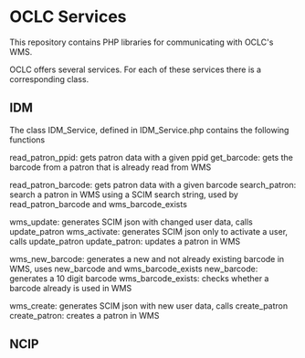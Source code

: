 # OCLC Services

This repository contains PHP libraries for communicating with OCLC's WMS.

OCLC offers several services. For each of these services there is a corresponding class.

## IDM 

The class IDM_Service, defined in IDM_Service.php contains the following functions 

read_patron_ppid: gets patron data with a given ppid
get_barcode: gets the barcode from a patron that is already read from WMS

read_patron_barcode: gets patron data with a given barcode
search_patron: search a patron in WMS using a SCIM search string, used by read_patron_barcode and wms_barcode_exists

wms_update: generates SCIM json with changed user data, calls update_patron
wms_activate: generates SCIM json only to activate a user, calls update_patron
update_patron: updates a patron in WMS

wms_new_barcode: generates a new and not already existing barcode in WMS, uses new_barcode and wms_barcode_exists
new_barcode: generates a 10 digit barcode
wms_barcode_exists: checks whether a barcode already is used in WMS

wms_create: generates SCIM json with new user data, calls create_patron
create_patron: creates a patron in WMS

## NCIP

